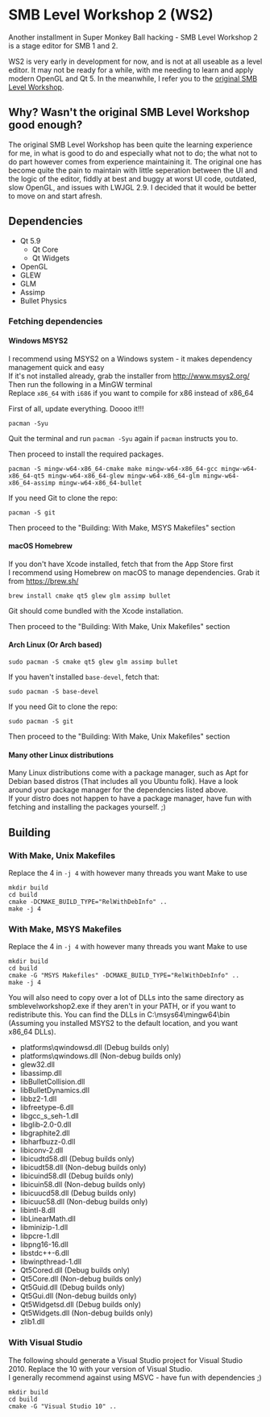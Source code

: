 SMB Level Workshop 2 (WS2)
==========================

Another installment in Super Monkey Ball hacking - SMB Level Workshop 2 is a stage editor for SMB 1 and 2.

WS2 is very early in development for now, and is not at all useable as a level editor. It may not be ready for a while, with me needing to learn and apply modern OpenGL and Qt 5. In the meanwhile, I refer you to the [original SMB Level Workshop](https://github.com/CraftedCart/SMBLevelWorkshop).

## Why? Wasn't the original SMB Level Workshop good enough?

The original SMB Level Workshop has been quite the learning experience for me, in what is good to do and especially what not to do; the what not to do part however comes from experience maintaining it. The original one has become quite the pain to maintain with little seperation between the UI and the logic of the editor, fiddly at best and buggy at worst UI code, outdated, slow OpenGL, and issues with LWJGL 2.9. I decided that it would be better to move on and start afresh.

## Dependencies

- Qt 5.9
    - Qt Core
    - Qt Widgets
- OpenGL
- GLEW
- GLM
- Assimp
- Bullet Physics

### Fetching dependencies

#### Windows MSYS2
I recommend using MSYS2 on a Windows system - it makes dependency management quick and easy  
If it's not installed already, grab the installer from http://www.msys2.org/  
Then run the following in a MinGW terminal  
Replace `x86_64` with `i686` if you want to compile for x86 instead of x86_64  

First of all, update everything. Doooo it!!!

```shell
pacman -Syu
```

Quit the terminal and run `pacman -Syu` again if `pacman` instructs you to.

Then proceed to install the required packages.

```shell
pacman -S mingw-w64-x86_64-cmake make mingw-w64-x86_64-gcc mingw-w64-x86_64-qt5 mingw-w64-x86_64-glew mingw-w64-x86_64-glm mingw-w64-x86_64-assimp mingw-w64-x86_64-bullet
```

If you need Git to clone the repo:

```shell
pacman -S git
```

Then proceed to the "Building: With Make, MSYS Makefiles" section

#### macOS Homebrew

If you don't have Xcode installed, fetch that from the App Store first  
I recommend using Homebrew on macOS to manage dependencies. Grab it from https://brew.sh/

```shell
brew install cmake qt5 glew glm assimp bullet
```

Git should come bundled with the Xcode installation.

Then proceed to the "Building: With Make, Unix Makefiles" section

#### Arch Linux (Or Arch based)

```shell
sudo pacman -S cmake qt5 glew glm assimp bullet
```

If you haven't installed `base-devel`, fetch that:

```shell
sudo pacman -S base-devel
```

If you need Git to clone the repo:

```shell
sudo pacman -S git
```

Then proceed to the "Building: With Make, Unix Makefiles" section

#### Many other Linux distributions

Many Linux distributions come with a package manager, such as Apt for Debian based distros (That includes all you Ubuntu folk). Have a look around your package manager for the dependencies listed above.  
If your distro does not happen to have a package manager, have fun with fetching and installing the packages yourself. ;)

## Building

### With Make, Unix Makefiles

Replace the 4 in `-j 4` with however many threads you want Make to use

```shell
mkdir build
cd build
cmake -DCMAKE_BUILD_TYPE="RelWithDebInfo" ..
make -j 4
```

### With Make, MSYS Makefiles

Replace the 4 in `-j 4` with however many threads you want Make to use

```shell
mkdir build
cd build
cmake -G "MSYS Makefiles" -DCMAKE_BUILD_TYPE="RelWithDebInfo" ..
make -j 4
```

You will also need to copy over a lot of DLLs into the same directory as smblevelworkshop2.exe if they aren't in your PATH, or if you want to redistribute this.
You can find the DLLs in C:\msys64\mingw64\bin (Assuming you installed MSYS2 to the default location, and you want x86_64 DLLs).

- platforms\qwindowsd.dll (Debug builds only)
- platforms\qwindows.dll (Non-debug builds only)
- glew32.dll
- libassimp.dll
- libBulletCollision.dll
- libBulletDynamics.dll
- libbz2-1.dll
- libfreetype-6.dll
- libgcc_s_seh-1.dll
- libglib-2.0-0.dll
- libgraphite2.dll
- libharfbuzz-0.dll
- libiconv-2.dll
- libicudtd58.dll (Debug builds only)
- libicudt58.dll (Non-debug builds only)
- libicuind58.dll (Debug builds only)
- libicuin58.dll (Non-debug builds only)
- libicuucd58.dll (Debug builds only)
- libicuuc58.dll (Non-debug builds only)
- libintl-8.dll
- libLinearMath.dll
- libminizip-1.dll
- libpcre-1.dll
- libpng16-16.dll
- libstdc++-6.dll
- libwinpthread-1.dll
- Qt5Cored.dll (Debug builds only)
- Qt5Core.dll (Non-debug builds only)
- Qt5Guid.dll (Debug builds only)
- Qt5Gui.dll (Non-debug builds only)
- Qt5Widgetsd.dll (Debug builds only)
- Qt5Widgets.dll (Non-debug builds only)
- zlib1.dll

### With Visual Studio

The following should generate a Visual Studio project for Visual Studio 2010. Replace the 10 with your version of Visual Studio.  
I generally recommend against using MSVC - have fun with dependencies ;)

```shell
mkdir build
cd build
cmake -G "Visual Studio 10" ..
```

